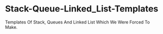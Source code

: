 # Stack-Queue-Linked_List-Templates
Templates Of Stack, Queues And Linked List Which We Were Forced To Make.

